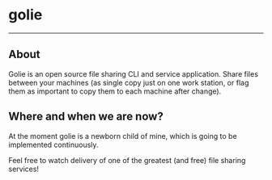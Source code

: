 # golie
___
## About
Golie is an open source file sharing CLI and service application. Share files between your machines (as single copy
just on one work station, or flag them as important to copy them to each machine after change). 

## Where and when we are now?

At the moment golie is a newborn child of mine, which is going to be implemented continuously.

Feel free to watch delivery of one of the greatest (and free) file sharing services!